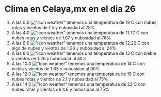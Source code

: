 # Clima en Celaya,mx en el dia 26

1. A las 0:0 !["icon weather"](http://openweathermap.org/img/w/04n.png) tenemos una temperatura de 18 C con nubes rotas y  vientos de 1.5 y nubosidad al 75%
1. A las 4:0 !["icon weather"](http://openweathermap.org/img/w/04n.png) tenemos una temperatura de 11.77 C con nubes rotas y  vientos de 1.07 y nubosidad al 76%
1. A las 6:0 !["icon weather"](http://openweathermap.org/img/w/02n.png) tenemos una temperatura de 12.22 C con algo de nubes y  vientos de 1.26 y nubosidad al 24%
1. A las 8:0 !["icon weather"](http://openweathermap.org/img/w/50n.png) tenemos una temperatura de 13 C con niebla y  vientos de 1.26 y nubosidad al 40%
1. A las 10:0 !["icon weather"](http://openweathermap.org/img/w/50d.png) tenemos una temperatura de 14 C con niebla y  vientos de 1.63 y nubosidad al 90%
1. A las 12:0 !["icon weather"](http://openweathermap.org/img/w/04d.png) tenemos una temperatura de 19 C con nubes rotas y  vientos de 2.1 y nubosidad al 75%
1. A las 14:0 !["icon weather"](http://openweathermap.org/img/w/04d.png) tenemos una temperatura de 22 C con nubes rotas y  vientos de 4.6 y nubosidad al 75%
